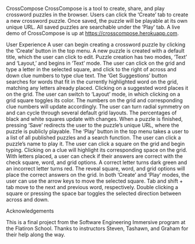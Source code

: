 CrossCompose
CrossCompose is a tool to create, share, and play crossword puzzles in the browser. Users can click the ‘Create’ tab to create a new crossword puzzle. Once saved, the puzzle will be playable at its own unique URL. All saved puzzles are searchable under the ‘Play’ tab.
A live demo of CrossCompose is up at https://crosscompose.herokuapp.com.

User Experience
A user can begin creating a crossword puzzle by clicking the ‘Create’ button in the top menu. A new puzzle is created with a default title, which the user can click to edit. Puzzle creation has two modes, ‘Text’ and ‘Layout,’ and begins in ‘Text’ mode. The user can click on the grid and type a letter in the selected square, and click to the right of across and down clue numbers to type clue text. The ‘Get Suggestions’ button searches for words that fit in the currently highlighted word on the grid, matching any letters already placed. Clicking on a suggested word places it on the grid. The user can switch to ‘Layout’ mode, in which clicking on a grid square toggles its color. The numbers on the grid and corresponding clue numbers will update accordingly. The user can turn radial symmetry on and can cycle through several default grid layouts. The percentages of black and white squares update with changes. When a puzzle is finished, pressing ‘Save’ redirects the user to the puzzle’s unique URL, where the puzzle is publicly playable.
The ‘Play’ button in the top menu takes a user to a list of all published puzzles and a search function. The user can click a puzzle’s name to play it. The user can click a square on the grid and begin typing. Clicking on a clue will highlight its corresponding space on the grid. With letters placed, a user can check if their answers are correct with the check square, word, and grid options. A correct letter turns dark green and an incorrect letter turns red. The reveal square, word, and grid options will place the correct answers on the grid.
In both ‘Create’ and ‘Play’ modes, the user can use the arrow keys to move the selected square. Tab and shift + tab move to the next and previous word, respectively. Double clicking a square or pressing the space bar toggles the selected direction between across and down.

Acknowledgements 

This is a final project from the Software Engineering Immersive program at the Flatiron School. Thanks to instructors Steven, Tashawn, and Graham for their help along the way.
